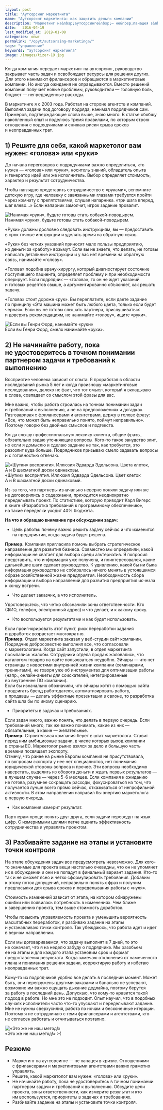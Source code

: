 ```yaml
---
layout: post
title: "Аутсорсинг маркетинга"
name: "Аутсорсинг маркетинга: как защитить деньги компании"
description: "Маркетинг на&nbsp;аутсорсинге&nbsp;— не&nbsp;панацея в&nbsp;кризис. Отношениями с&nbsp;фрилансерами и&nbsp;маркетинговыми агентствами важно грамотно управлять."
date:   2016-04-19
last_modified_at: 2019-01-08
categories: опыт
permalink: "/opyt/autsorsing-marketinga/"
tags: "управление"
keywords: "аутсорсинг маркетинга"
image: /images/tizer-19.jpg
---
```


<p>Когда компания передает маркетинг на аутсорсинг, руководство закрывает часть задач и освобождает ресурсы для решения других. Для этого нанимают фрилансеров и обращаются в маркетинговые компании. Но иногда ожидания не оправдываются. Вместо решений компания получает новые проблемы, руководители — головную боль, бюджет — непредвиденные расходы.</p> <!--more-->

<p>В маркетинге я с 2003 года. Работал на стороне агентств и компаний. Выполнял задачи под договору подряда, нанимал подрядчиков сам. Примеров, подтверждающие слова выше, знаю много. В статье обобщу накопленный опыт и поделюсь тремя правилами, по которым строю отношения с подрядчиками и снижаю риски срыва сроков и неоправданных трат.</p>
<h2>1) Решите для себя, какой маркетолог вам нужен: «голова» или «руки»</h2>
<p>До начала переговоров с подрядчиками важно определиться, кто нужен — «голова» или «руки», носитель знаний, обладатель опыта и генератор идей или же исполнитель. Выбор определяет стоимость, характер и результат сотрудничества.</p>

<p>Чтобы наглядно представить сотрудничество с «руками», вспомните детскую игру, где человеку с завязанными глазами требуется пройти через комнату с препятствиями, слушая напарника. «три шага вперед, шаг влево…» Если напарник замолчит, игрок задание провалит.</p>

<div class="wtf1"><img src="https://res.cloudinary.com/bartoshevich/image/upload/q_auto,f_auto/v1540025416/out1.jpg" alt="Нанимая «руки», будьте готовы стать собакой-поводырем." /> <br >
Нанимая «руки», будьте готовы стать собакой-поводырем.</div>

<p>«Руки» должны дословно следовать инструкциям, вы — предоставить в срок точные инструкции и уделять время на обратную связь.</p>

<p>«Руки» без четких указаний приносят мало пользы предприятию, но деньги за «работу» возьмут. Если вы не знаете, что делать, не готовы написать детальные инструкции и у вас нет времени на обратную связь, нанимайте «голову».</p>

<p>«Голова» подобна врачу-хирургу, который диагностирует состояние поступившего пациента, определяет проблему и при необходимости оперирует. Если подрядчик — «голова», то он не ждет указаний и готовых рецептов свыше, а аргументированно объясняет, как решать задачу.</p>

<p>«Голова» стоит дороже «рук». Вы переплатите, если даете задание по принципу «Эта машина может быть любого цвета, только если будет черная». Если вы не готовы слышать партнера, прислушиваться и доверять рекомендациям, не нанимайте «голову», ищите «руки».</p>

<div class="wtf1"><img src="/images/out2.jpg" alt="Если вы Генри Форд, нанимайте «руки»" /> <br >
Если вы Генри Форд, смело нанимайте «руки».</div>
<h2>2) Не начинайте работу, пока не удостоверитесь в точном понимании партнером задачи и требований к выполнению</h2>
<p>Восприятие человека зависит от опыта. Я проработал в области исследований рынка 5 лет и когда произношу «маркетинговые исследования», далеко не факт, что тот смысл, который я вкладываю в слова, совпадает со смыслом этой фразы для вас.</p>

<p>Мне важно, чтобы работа строилась на точном понимании задач и требований к выполнению, а не на предположениях и догадках. Разговаривая с фрилансерами и агентствами, держу в голове фразу: «Все, что может быть неправильно понято, поймут неправильно». Поэтому говорю без двойных смыслов и подтекста.</p>

<p>Когда слышу профессиональную лексику клиента, общие фразы, обязательно задаю уточняющие вопросы. Кого-то такое занудство злит, но если я домыслю и сделаю задание не так, как требуется, это разозлит куда больше. Подрядчиков призываю смело задавать вопросы и с готовностью отвечаю.</p>

<div class="wtf1"><img src="/images/out3.jpg" alt="«Шутки» восприятия. Иллюзия Эдварда Эдельсона. Цвета клеток, А и В шахматной доски одинаковы." /><br />
«Шутки» восприятия. Иллюзия Эдварда Эдельсона. Цвет клеток А и В шахматной доски одинаковый.</div>

<p>Из-за того, что партнеры изначально неверно поняли задачу или же не договорились о содержании, приходится неоднократно переделывать проект. По статистике, которую приводит Карл Вигерс в книге «Разработка требований к программному обеспечению», на такие переделки уходит 40% бюджета.</p>

<p><strong>На что я обращаю внимание при обсуждении задач:</strong></p>
<ul style="list-style-type: disc;">
 	<li>Цель работы: почему важно решить задачу сейчас и что изменится на предприятии, когда задача будет решена.</li>
</ul>
<div class="notetip"><strong>Пример.</strong> Компания пригласила помочь выбрать стратегическое направление для развития бизнеса. Совместно мы определили, какой информации не хватает для выбора среди альтернатив. Я попросил представить, что информация уже получена, и поинтересовался, какие дальнейшие шаги сделает руководство. К удивлению, какой бы ни была информация руководство не собиралось ничего менять в устоявшимся образе хозяйственной жизни предприятия. Необходимость сбора информации и выбора направлений для развития предприятия исчезла к концу встречи.</div>
<ul style="list-style-type: disc;">
 	<li>Что делает заказчик, а что исполнитель.</li>
</ul>
Удостоверьтесь, что четко обозначили зоны ответственности. Кто (ФИО, телефон, электронный адрес) и что делает, и к какому сроку.
<ul style="list-style-type: disc;">
 	<li>Кто воспользуется результатами и как будет использовать.</li>
</ul>
Если проигнорировать этот пункт, риск переработки задания и доработок возрастает многократно.
<div class="notetip"><strong>Пример.</strong> Отдел маркетинга заказал у веб-студии сайт компании. Подрядчик добросовестно выполнил все, что согласовали с маркетологами. Когда сайт запустили, в отдел маркетинга посыпались жалобы. Сотрудники отдела продаж жаловались, что каталогом товаров на сайте пользоваться неудобно. Эйчары — что нет страницы с новостями внутренней жизни компании (семинарами, тренингами), не говоря уже об инструментах для оптимизации работы (напр., онлайн-анкеты для соискателей, интегрированные во внутреннее ПО компании).</div>

<div class="notetip">Если бы изначально обозначили, что эйчары хотят с помощью сайта продвигать бренд работодателя, автоматизировать работу, а продавцы — делать эффектные презентации в салоне, то разработка сайта шла бы по иному сценарию.</div>
<ul style="list-style-type: disc;">
 	<li>Приоритеты в задачах и требованиях.</li>
</ul>
Если задач много, важно понять, что делать в первую очередь. Если требований много, так же важно понимать, какие из них — обязательные, а какие — желательные.
<div class="notetip"><strong>Пример.</strong> Строительная компания берет в штат маркетолога. Ставит перед ним амбициозные задачи, в числе которых выход компании в страны ЕС. Маркетолог рьяно взялся за дело и большую часть времени посвящает экспорту.</div>

<div class="notetip">Отмечу, что ранее на рынке Европы компания не присутствовала, по вопросам экспорта у нее нет специалистов, нет понимания юридической стороны вопроса и прочее. Эти вопросы необходимо наверстать, выделить из оборота деньги и ждать первых результатов — в лучшем случае — через 5–6 месяцев. Если компания к ожиданию не готова, разумнее сокращать расходы, фокусироваться на том, что получается лучше всего прямо сейчас, отказываться от непрофильной активности. В этом направлении направил бы энергию маркетолога в первую очередь.</div>
<ul style="list-style-type: disc;">
 	<li>Как компания измерит результат.</li>
</ul>
Партнерам проще понять друг друга, если задачи переведут на язык цифр. С измеримыми целями легче оценить эффективность сотрудничества и управлять проектом.
<h2>3) Разбивайте задание на этапы и установите точки контроля</h2>
<p>На этапе обсуждения задач все предусмотреть невозможно. Для кого-то значимые для проекта вещи настолько очевидны, что он не упомянет их в обсуждении и они не попадут в финальный вариант задания. Кто-то так и не сможет ясно и четко сформулировать требования. Добавим к этому поток допущений, неправильно понятых фраз и получим предпосылки для срыва сроков и переделывания работы с «нуля».</p>

<p>Стоимость изменений зависит от этапа, на котором обнаружены ошибки или появилась потребность в изменениях. Чем ближе к завершению проекта, тем выше стоимость доработок.</p>

<p>Чтобы повысить управляемость проекта и уменьшить вероятность масштабных переработок, я разбиваю задание на этапы и устанавливаю точки контроля. Так убеждаюсь, что работа идет и идет в верном направлении.</p>

<p>Если мы договариваемся, что задачу выполнят в 7 дней, то это не означает, что я на неделю забуду о подрядчике. Мы разобьем ее на этапы и для каждого этапа установим срок и формат предоставления результата. Когда замечаю отклонения от намеченного плана и понимания решения задачи, корректирую работу и избегаю неоправданных трат.</p>

<p>Кому-то из подрядчиков удобно все делать в последний момент. Может быть, они перегружены другими заказами и банально не успевают, возможно им важно ощущать дыхание дедлайна, поэтому берутся за работу в последний день. Допускаю, что кому-то нравится такой подход в работе. Но мне это не подходит. Опыт научил, что в подобных случаях исполнители часто что-то упускают и переделывают задание. Мне не нужны сверхусилия, работа по ночам и бесконечные итерации. Поэтому я не сотрудничаю с теми фрилансерами и агентствами, кто не согласен работать и отчитываться поэтапно.</p>

<div class="wtf1"><img src="/images/out4.jpg" alt="«Это же не наш метод!»"  /><br >
«Это же не наш метод!» :-) </div>
<div class="markedfield">
<h2>Резюме</h2>
<ul>
 	<li>Маркетинг на аутсорсинге — не панацея в кризис. Отношениями с фрилансерами и маркетинговыми агентствами важно грамотно управлять.</li>
 	<li>Решите, какой маркетолог вам нужен: «голова» или «руки».</li>
 	<li>Не начинайте работу, пока не удостоверитесь в точном понимании партнером задачи и требований к выполнению. Обсудите цели проекта, зоны ответственности, как измерите результат и кто им воспользуется, приоритеты в задачах и требованиях.</li>
 	<li>Разбивайте задание на этапы и установите точки контроля.</li>
</ul>
</div>
